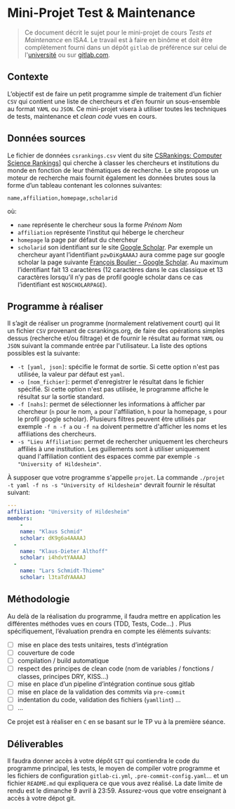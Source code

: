 # Mini-Projet Test & Maintenance

> Ce document décrit le sujet pour le mini-projet de cours _Tests et Maintenance_ en ISA4. Le travail est à faire en binôme et doit être complètement fourni dans un dépôt `gitlab` de préférence sur celui de l'[université](gitlab.univ-lille.fr/) ou sur [gitlab.com](https://gitlab.com). 

## Contexte

L’objectif est de faire un petit programme simple de traitement d’un fichier `CSV` qui contient une liste de chercheurs et d’en fournir un sous-ensemble au format `YAML` ou `JSON`. Ce mini-projet visera à utiliser toutes les techniques de tests, maintenance et _clean code_ vues en cours.

## Données sources

Le fichier de données `csrankings.csv` vient du site [CSRankings: Computer Science Rankings](https://csrankings.org)] qui cherche à classer les chercheurs et institutions du monde en fonction de leur thématiques de recherche. Le site propose un moteur de recherche mais fournit également les données brutes sous la forme d’un tableau contenant les colonnes suivantes:

```csv
name,affiliation,homepage,scholarid
```

où:
-  `name` représente le chercheur sous la forme _Prénom Nom_
-  `affiliation` représente  l’institut qui héberge le chercheur
-  `homepage` la page par défaut du chercheur
-  `scholarid` son identifiant sur le site [Google Scholar](https://scholar.google.fr/).  Par exemple un chercheur ayant l’identifiant `pzwDiKgAAAAJ` aura comme page sur google scholar la page suivante [François Boulier - Google Scholar](https://scholar.google.fr/citations?user=pzwDiKgAAAAJ). Au maximum l’identifiant fait 13 caractères (12 caractères dans le cas classique et 13 caractères lorsqu’il n’y pas de profil google scholar dans ce cas l’identifiant est `NOSCHOLARPAGE`). 

## Programme à réaliser

Il s’agit de réaliser un programme (normalement relativement court) qui lit un fichier `CSV` provenant de csrankings.org, de faire des opérations simples dessus (recherche et/ou filtrage) et de fournir le résultat au format `YAML` ou `JSON` suivant la commande entrée par l'utilisateur. La liste des options possibles est la suivante:

- `-t [yaml, json]`: spécifie le format de sortie. Si cette option n'est pas utilisée, la valeur par défaut est `yaml`.
- `-o [nom_fichier]`: permet d'enregistrer le résultat dans le fichier spécifié. Si cette option n'est pas utilisée, le programme affiche le résultat sur la sortie standard. 
- `-f [nahs]`: permet de sélectionner les informations à afficher par chercheur (`n` pour le nom, `a` pour l'affiliation, `h` pour la homepage, `s` pour le profil google scholar). Plusieurs filtres peuvent être utilisés par exemple `-f n -f a` ou `-f na` doivent permettre d'afficher les noms et les affiliations des chercheurs.
- `-s "Lieu Affiliation`: permet de rechercher uniquement les chercheurs affiliés à une institution. Les guillements sont à utiliser uniquement quand l'affiliation contient des espaces comme par exemple `-s "University of Hildesheim"`.

À supposer que votre programme s'appelle `projet`. La commande `./projet -t yaml -f ns -s "University of Hildesheim"` devrait fournir le résultat suivant:

```yaml
--- 
affiliation: "University of Hildesheim"
members: 
    -
    name: "Klaus Schmid"
    scholar: dK9g6a4AAAAJ
  -
    name: "Klaus-Dieter Althoff"
    scholar: i4hdvtYAAAAJ
  -
    name: "Lars Schmidt-Thieme"
    scholar: l3taTdYAAAAJ
```

## Méthodologie 

Au delà de la réalisation du programme, il faudra mettre en application les différentes méthodes vues en cours (TDD,  Tests, Code…) . Plus spécifiquement, l’évaluation prendra en compte les éléments suivants:

- [ ] mise en place des tests unitaires, tests d’intégration
- [ ] couverture de code
- [ ] compilation / build automatique
- [ ] respect des principes de clean code (nom de variables / fonctions / classes, principes DRY, KISS…)
- [ ] mise en place d’un pipeline d’intégration continue sous gitlab
- [ ] mise en place de la validation des commits via `pre-commit`
- [ ] indentation du code, validation des fichiers  (`yamllint`) …
- [ ] …

Ce projet est à réaliser en `C` en se basant sur le TP vu à la première séance.

## Déliverables

Il faudra donner accès à votre dépôt `GIT` qui contiendra le code du programme principal, les tests, le moyen de compiler votre programme et les fichiers de configuration `gitlab-ci.yml`, `.pre-commit-config.yaml`… et un fichier `README.md` qui expliquera ce que vous avez réalisé. La date limite de rendu est le dimanche 9 avril à 23:59. Assurez-vous que votre enseignant à accès à votre dépot git.

